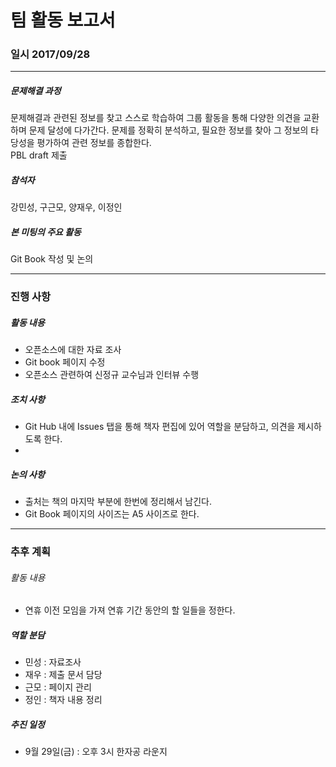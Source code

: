 # 팀 활동 보고서
### 일시 2017/09/28
--------------------
##### 문제해결 과정
문제해결과 관련된 정보를 찾고 스스로 학습하여 그룹 활동을 통해 다양한 의견을 교환하며 문제 달성에 다가간다.
문제를 정확히 분석하고, 필요한 정보를 찾아 그 정보의 타당성을 평가하여 관련 정보를 종합한다.  
PBL draft 제출

##### 참석자
강민성, 구근모, 양재우, 이정인

##### 본 미팅의 주요 활동
Git Book 작성 및 논의

--------------------
### 진행 사항
##### 활동 내용
* 오픈소스에 대한 자료 조사
* Git book 페이지 수정
* 오픈소스 관련하여 신정규 교수님과 인터뷰 수행

##### 조치 사항
* Git Hub 내에 Issues 탭을 통해 책자 편집에 있어 역할을 분담하고, 의견을 제시하도록 한다.
* 

##### 논의 사항
* 출처는 책의 마지막 부분에 한번에 정리해서 남긴다.
* Git Book 페이지의 사이즈는 A5 사이즈로 한다.

--------------------
### 추후 계획
###### 활동 내용
* 연휴 이전 모임을 가져 연휴 기간 동안의 할 일들을 정한다.

##### 역할 분담
* 민성 : 자료조사
* 재우 : 제출 문서 담당
* 근모 : 페이지 관리
* 정인 : 책자 내용 정리

##### 추진 일정
* 9월 29일(금) : 오후 3시 한자공 라운지
